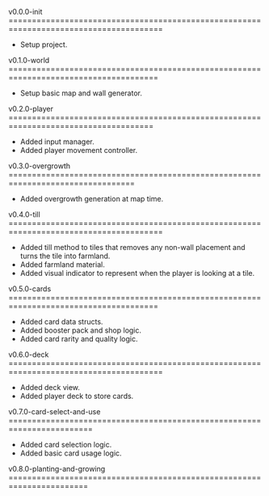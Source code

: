 v0.0.0-init =======================================================================================
- Setup project.

v0.1.0-world ======================================================================================
- Setup basic map and wall generator.

v0.2.0-player =====================================================================================
- Added input manager.
- Added player movement controller.

v0.3.0-overgrowth =================================================================================
- Added overgrowth generation at map time.

v0.4.0-till =======================================================================================
- Added till method to tiles that removes any non-wall placement and turns the tile into farmland.
- Added farmland material.
- Added visual indicator to represent when the player is looking at a tile.

v0.5.0-cards ======================================================================================
- Added card data structs.
- Added booster pack and shop logic.
- Added card rarity and quality logic.

v0.6.0-deck =======================================================================================
- Added deck view.
- Added player deck to store cards.

v0.7.0-card-select-and-use ========================================================================
- Added card selection logic.
- Added basic card usage logic.

v0.8.0-planting-and-growing =======================================================================